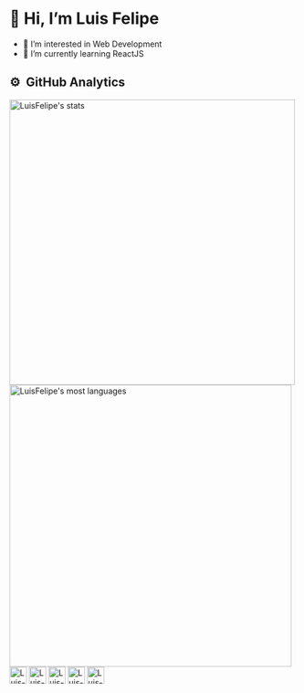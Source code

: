 <h1> 👋 Hi, I’m Luis Felipe </h1>

- 👀 I’m interested in Web Development
- 🌱 I’m currently learning ReactJS
<!-- 
  - 💞️ I’m looking to collaborate on ...
  - 📫 How to reach me ...
-->

## ⚙️ &nbsp;GitHub Analytics
<div>
  <img width="500em" src="https://github-readme-stats.vercel.app/api?username=luisfelipecod&show_icons=true&theme=tokyonight" alt="LuisFelipe's stats"/>
  <img width="494em" src="https://github-readme-stats.vercel.app/api/top-langs/?username=luisfelipecod&layout=compact&theme=tokyonight" alt="LuisFelipe's most languages"/>
</div>
<div>
  <img align="center" alt="Luis-Felipe-HTML" height="30" src="https://img.shields.io/badge/HTML5-E34F26?style=for-the-badge&logo=html5&logoColor=white">
  <img align="center" alt="Luis-Felipe-CSS" height="30" src="https://img.shields.io/badge/CSS3-1572B6?style=for-the-badge&logo=css3&logoColor=white">
  <img align="center" alt="Luis-Felipe-Js" height="30" src="https://img.shields.io/badge/JavaScript-F7DF1E?style=for-the-badge&logo=javascript&logoColor=black">
  <img align="center" alt="Luis-Felipe-React" height="30" src="https://img.shields.io/badge/React-20232A?style=for-the-badge&logo=react&logoColor=61DAFB">
  <img align="center" alt="Luis-Felipe-Ts" height="30" src="https://img.shields.io/badge/TypeScript-007ACC?style=for-the-badge&logo=typescript&logoColor=white">
</div>
<!---
luisfelipecod/luisfelipecod is a ✨ special ✨ repository because its `README.md` (this file) appears on your GitHub profile.
You can click the Preview link to take a look at your changes.
--->
